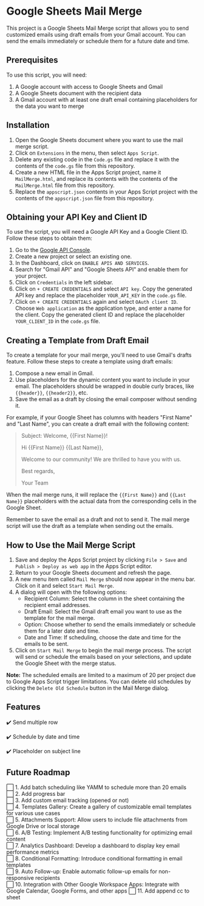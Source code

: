 # Google Sheets Mail Merge

This project is a Google Sheets Mail Merge script that allows you to send customized emails using draft emails from your Gmail account. You can send the emails immediately or schedule them for a future date and time.

## Prerequisites

To use this script, you will need:

1. A Google account with access to Google Sheets and Gmail
2. A Google Sheets document with the recipient data
3. A Gmail account with at least one draft email containing placeholders for the data you want to merge

## Installation

1. Open the Google Sheets document where you want to use the mail merge script.
2. Click on `Extensions` in the menu, then select `Apps Script`.
3. Delete any existing code in the `Code.gs` file and replace it with the contents of the `code.gs` file from this repository.
4. Create a new HTML file in the Apps Script project, name it `MailMerge.html`, and replace its contents with the contents of the `MailMerge.html` file from this repository.
5. Replace the `appscript.json` contents in your Apps Script project with the contents of the `appscript.json` file from this repository.

## Obtaining your API Key and Client ID

To use the script, you will need a Google API Key and a Google Client ID. Follow these steps to obtain them:

1. Go to the [Google API Console](https://console.developers.google.com/).
2. Create a new project or select an existing one.
3. In the Dashboard, click on `ENABLE APIS AND SERVICES`.
4. Search for "Gmail API" and "Google Sheets API" and enable them for your project.
5. Click on `Credentials` in the left sidebar.
6. Click on `+ CREATE CREDENTIALS` and select `API key`. Copy the generated API key and replace the placeholder `YOUR_API_KEY` in the `code.gs` file.
7. Click on `+ CREATE CREDENTIALS` again and select `OAuth client ID`. Choose `Web application` as the application type, and enter a name for the client. Copy the generated client ID and replace the placeholder `YOUR_CLIENT_ID` in the `code.gs` file.

## Creating a Template from Draft Email

To create a template for your mail merge, you'll need to use Gmail's drafts feature. Follow these steps to create a template using draft emails:

1. Compose a new email in Gmail.
2. Use placeholders for the dynamic content you want to include in your email. The placeholders should be wrapped in double curly braces, like `{{header}}`, `{{header2}}`, etc.
3. Save the email as a draft by closing the email composer without sending it.

For example, if your Google Sheet has columns with headers "First Name" and "Last Name", you can create a draft email with the following content:

> Subject: Welcome, {{First Name}}!
>
> Hi {{First Name}} {{Last Name}},
>
> Welcome to our community! We are thrilled to have you with us.
>
> Best regards,
>
> Your Team


When the mail merge runs, it will replace the `{{First Name}}` and `{{Last Name}}` placeholders with the actual data from the corresponding cells in the Google Sheet.

Remember to save the email as a draft and not to send it. The mail merge script will use the draft as a template when sending out the emails.

## How to Use the Mail Merge Script

1. Save and deploy the Apps Script project by clicking `File > Save` and `Publish > Deploy as web app` in the Apps Script editor.
2. Return to your Google Sheets document and refresh the page.
3. A new menu item called `Mail Merge` should now appear in the menu bar. Click on it and select `Start Mail Merge`.
4. A dialog will open with the following options:
   - Recipient Column: Select the column in the sheet containing the recipient email addresses.
   - Draft Email: Select the Gmail draft email you want to use as the template for the mail merge.
   - Option: Choose whether to send the emails immediately or schedule them for a later date and time.
   - Date and Time: If scheduling, choose the date and time for the emails to be sent.
5. Click on `Start Mail Merge` to begin the mail merge process. The script will send or schedule the emails based on your selections, and update the Google Sheet with the merge status.

**Note:** The scheduled emails are limited to a maximum of 20 per project due to Google Apps Script trigger limitations. You can delete old schedules by clicking the `Delete Old Schedule` button in the Mail Merge dialog.

## Features

:heavy_check_mark: Send multiple row

:heavy_check_mark: Schedule by date and time

:heavy_check_mark: Placeholder on subject line

## Future Roadmap

:white_large_square: 1. Add batch scheduling like YAMM to schedule more than 20 emails  
:white_large_square: 2. Add progress bar  
:white_large_square: 3. Add custom email tracking (opened or not)  
:white_large_square: 4. Templates Gallery: Create a gallery of customizable email templates for various use cases  
:white_large_square: 5. Attachments Support: Allow users to include file attachments from Google Drive or local storage  
:white_large_square: 6. A/B Testing: Implement A/B testing functionality for optimizing email content  
:white_large_square: 7. Analytics Dashboard: Develop a dashboard to display key email performance metrics  
:white_large_square: 8. Conditional Formatting: Introduce conditional formatting in email templates  
:white_large_square: 9. Auto Follow-up: Enable automatic follow-up emails for non-responsive recipients  
:white_large_square: 10. Integration with Other Google Workspace Apps: Integrate with Google Calendar, Google Forms, and other apps
:white_large_square: 11. Add append cc to sheet